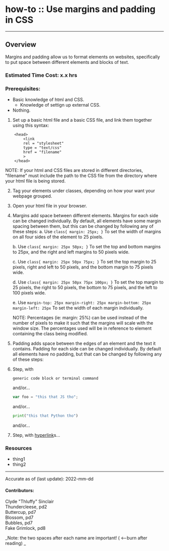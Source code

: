# how-to :: Use margins and padding in CSS
---
## Overview
Margins and padding allow us to format elements on websites, specifically to put space between different elements and blocks of text.

### Estimated Time Cost: x.x hrs

### Prerequisites:

- Basic knowledge of html and CSS.
    - Knowledge of settign up external CSS.
- Nothing.

1. Set up a basic html file and a basic CSS file, and link them together using this syntax:
```
    <head>
        <link
        rel = "stylesheet"
        type = "text/css"
        href = "filename"  
        >
    </head>
```
NOTE: If your html and CSS files are stored in different directories, "filename" must include the path to the CSS file from the directory where your html file is being stored.

2. Tag your elements under classes, depending on how your want your webpage grouped.

3. Open your html file in your browser.

4. Margins add space between different elements. Margins for each side can be changed individually. By default, all elements have some margin spacing between them, but this can be changed by following any of these steps:
    a. Use
        ```
        class{
            margin: 25px;
        }
        ```
        To set the width of margins on all four sides of the element to 25 pixels.

    b. Use
        ```
        class{
            margin: 25px 50px;
        }
        ```
        To set the top and bottom margins to 25px, and the right and left margins to 50 pixels wide.

    c. Use
        ```
        class{
            margin: 25px 50px 75px;
        }
        ```
        To set the top margin to 25 pixels, right and left to 50 pixels, and the bottom margin to 75 pixels wide.

    d. Use
        ```
        class{
            margin: 25px 50px 75px 100px;
        }
        ```
        To set the top margin to 25 pixels, the right to 50 pixels, the bottom to 75 pixels, and the left to 100 pixels wide.

    e. Use
        ```
        margin-top: 25px
        margin-right: 25px
        margin-bottom: 25px
        margin-left: 25px
        ```
        To set the width of each margin individually.

    NOTE: Percentages (ie: margin: 25%) can be used instead of the number of pixels to make it such that the margins will scale with the window size. The percentages used will be in reference to element containing the class being modified.

5. Padding adds space between the edges of an element and the text it contains. Padding for each side can be changed individually. By default all elements have no padding, but that can be changed by following any of these steps:

1. Step, with
    ```
    generic code block or terminal command
    ```
   and/or...
    ```javascript
    var foo = "this that JS tho";
    ```
   and/or...
    ```python
    print("this that Python tho")
    ```
   and/or...
1. Step, with [hyperlink](https://xkcd.com)s...


### Resources
* thing1
* thing2

---

Accurate as of (last update): 2022-mm-dd

#### Contributors:  
Clyde "Thluffy" Sinclair  
Thundercleese, pd2  
Buttercup, pd7  
Blossom, pd7  
Bubbles, pd7  
Fake Grimlock, pd8  

_Note: the two spaces after each name are important! ( <--burn after reading)  _

